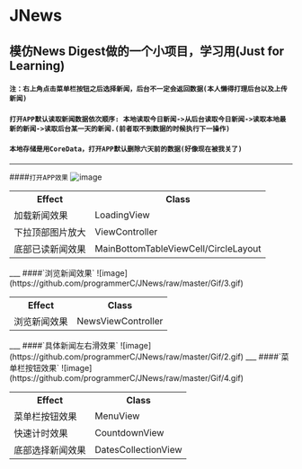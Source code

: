 # JNews
## 模仿News Digest做的一个小项目，学习用(Just for Learning)

#### `注：右上角点击菜单栏按钮之后选择新闻，后台不一定会返回数据(本人懒得打理后台以及上传新闻)`
#### `打开APP默认读取新闻数据依次顺序: 本地读取今日新闻->从后台读取今日新闻->读取本地最新的新闻->读取后台某一天的新闻.(前者取不到数据的时候执行下一操作)`
#### `本地存储是用CoreData，打开APP默认删除六天前的数据(好像现在被我关了)`

___
####`打开APP效果`
![image](https://github.com/programmerC/JNews/raw/master/Gif/1.gif)
<table>
<tr>
  <th>Effect</th>
  <th>Class</th>
</tr>
<tr>
  <td>加载新闻效果</td>
  <td>LoadingView</td>
</tr>
<tr>
  <td>下拉顶部图片放大</td>
  <td>ViewController</td>
</tr>
<tr>
  <td>底部已读新闻效果</td>
  <td>MainBottomTableViewCell/CircleLayout</td>
</tr>
</table>
___
####`浏览新闻效果`
![image](https://github.com/programmerC/JNews/raw/master/Gif/3.gif)
<table>
<tr>
  <th>Effect</th>
  <th>Class</th>
</tr>
<tr>
  <td>浏览新闻效果</td>
  <td>NewsViewController</td>
</tr>
</table>
___
####`具体新闻左右滑效果`
![image](https://github.com/programmerC/JNews/raw/master/Gif/2.gif)
___
####`菜单栏按钮效果`
![image](https://github.com/programmerC/JNews/raw/master/Gif/4.gif)
<table>
<tr>
  <th>Effect</th>
  <th>Class</th>
</tr>
<tr>
  <td>菜单栏按钮效果</td>
  <td>MenuView</td>
</tr>
<tr>
  <td>快速计时效果</td>
  <td>CountdownView</td>
</tr>
<tr>
  <td>底部选择新闻效果</td>
  <td>DatesCollectionView</td>
</tr>
</table>
